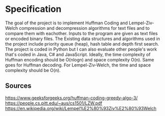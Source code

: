 # Specification

The goal of the project is to implement Huffman Coding and Lempel-Ziv-Welch compression and decompression algorithms for text files and to compare them with eachother. Inputs to the program are given as text files or encoded binary files. The Existing data structures and algorithms used in the project include priority queue (heap), hash table and depth first search. The project is coded in Python but I can also evaluate other people's work that's coded in Java, C# and JavaScript. Ideally, the time complexity of Huffman encoding should be O(nlogn) and space complexity O(n). Same goes for Huffman decoding. For Lempel-Ziv-Welch, the time and space complexity should be O(n).

## Sources

https://www.geeksforgeeks.org/huffman-coding-greedy-algo-3/  
https://people.cs.pitt.edu/~aus/cs1501/LZW.pdf  
https://en.wikipedia.org/wiki/Lempel%E2%80%93Ziv%E2%80%93Welch  
